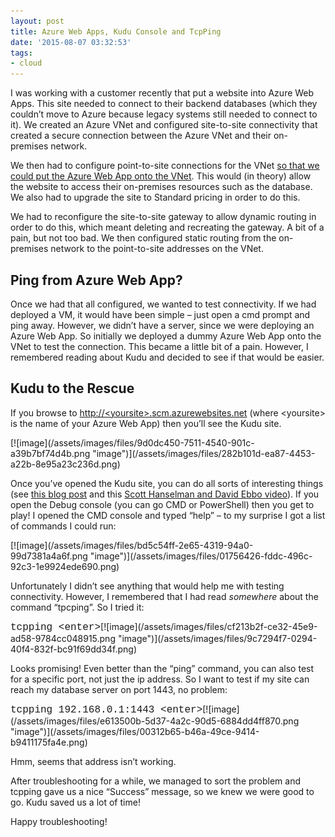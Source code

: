 ```yaml
---
layout: post
title: Azure Web Apps, Kudu Console and TcpPing
date: '2015-08-07 03:32:53'
tags:
- cloud
---
```


I was working with a customer recently that put a website into Azure Web Apps. This site needed to connect to their backend databases (which they couldn’t move to Azure because legacy systems still needed to connect to it). We created an Azure VNet and configured site-to-site connectivity that created a secure connection between the Azure VNet and their on-premises network.

We then had to configure point-to-site connections for the VNet [so that we could put the Azure Web App onto the VNet](https://azure.microsoft.com/en-us/documentation/articles/web-sites-integrate-with-vnet/). This would (in theory) allow the website to access their on-premises resources such as the database. We also had to upgrade the site to Standard pricing in order to do this.

We had to reconfigure the site-to-site gateway to allow dynamic routing in order to do this, which meant deleting and recreating the gateway. A bit of a pain, but not too bad. We then configured static routing from the on-premises network to the point-to-site addresses on the VNet.

## Ping from Azure Web App?

Once we had that all configured, we wanted to test connectivity. If we had deployed a VM, it would have been simple – just open a cmd prompt and ping away. However, we didn’t have a server, since we were deploying an Azure Web App. So initially we deployed a dummy Azure Web App onto the VNet to test the connection. This became a little bit of a pain. However, I remembered reading about Kudu and decided to see if that would be easier.

## Kudu to the Rescue

If you browse to [http://\<yoursite\>.scm.azurewebsites.net](http://<yoursite>.scm.azurewebsites.net) (where \<yoursite\> is the name of your Azure Web App) then you’ll see the Kudu site.

<!--kg-card-begin: html-->[![image](/assets/images/files/9d0dc450-7511-4540-901c-a39b7bf74d4b.png "image")](/assets/images/files/282b101d-ea87-4453-a22b-8e95a23c236d.png)<!--kg-card-end: html-->

Once you’ve opened the Kudu site, you can do all sorts of interesting things (see [this blog post](http://blogs.msdn.com/b/benjaminperkins/archive/2014/03/24/using-kudu-with-windows-azure-web-sites.aspx) and this [Scott Hanselman and David Ebbo video](https://channel9.msdn.com/Shows/Azure-Friday/What-is-Kudu-Azure-Web-Sites-Deployment-with-David-Ebbo)). If you open the Debug console (you can go CMD or PowerShell) then you get to play! I opened the CMD console and typed “help” – to my surprise I got a list of commands I could run:

<!--kg-card-begin: html-->[![image](/assets/images/files/bd5c54ff-2e65-4319-94a0-99d7381a4a6f.png "image")](/assets/images/files/01756426-fddc-496c-92c3-1e9924ede690.png)<!--kg-card-end: html-->

Unfortunately I didn’t see anything that would help me with testing connectivity. However, I remembered that I had read _somewhere_ about the command “tpcping”. So I tried it:

<!--kg-card-begin: html--><font size="3" face="Courier New">tcpping &lt;enter&gt;</font><!--kg-card-end: html--><!--kg-card-begin: html-->[![image](/assets/images/files/cf213b2f-ce32-45e9-ad58-9784cc048915.png "image")](/assets/images/files/9c7294f7-0294-40f4-832f-bc91f69dd34f.png)<!--kg-card-end: html-->

Looks promising! Even better than the “ping” command, you can also test for a specific port, not just the ip address. So I want to test if my site can reach my database server on port 1443, no problem:

<!--kg-card-begin: html--><font size="3" face="Courier New">tcpping 192.168.0.1:1443 &lt;enter&gt;</font><!--kg-card-end: html--><!--kg-card-begin: html-->[![image](/assets/images/files/e613500b-5d37-4a2c-90d5-6884dd4ff870.png "image")](/assets/images/files/00312b65-b46a-49ce-9414-b9411175fa4e.png)<!--kg-card-end: html-->

Hmm, seems that address isn’t working.

After troubleshooting for a while, we managed to sort the problem and tcpping gave us a nice “Success” message, so we knew we were good to go. Kudu saved us a lot of time!

Happy troubleshooting!

